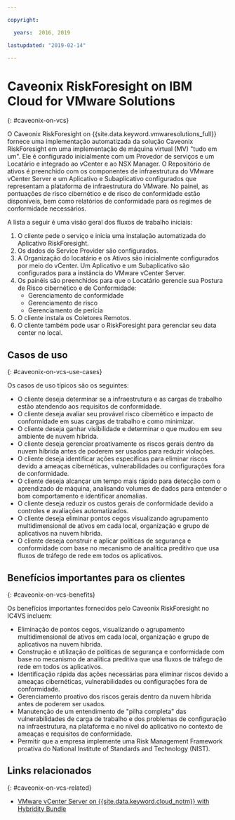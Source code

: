 ```yaml
---

copyright:

  years:  2016, 2019

lastupdated: "2019-02-14"

---
```


# Caveonix RiskForesight on IBM Cloud for VMware Solutions
{: #caveonix-on-vcs}

O Caveonix RiskForesight on {{site.data.keyword.vmwaresolutions_full}} fornece uma implementação automatizada da solução Caveonix RiskForesight em uma implementação de máquina virtual (MV) "tudo em um". Ele é configurado inicialmente com um Provedor de serviços e um Locatário e integrado ao vCenter e ao NSX Manager. O Repositório de ativos é preenchido com os componentes de infraestrutura do VMware vCenter Server e um Aplicativo e Subaplicativo configurados que representam a plataforma de infraestrutura do VMware. No painel, as pontuações de risco cibernético e de risco de conformidade estão disponíveis, bem como relatórios de conformidade para os regimes de conformidade necessários.

A lista a seguir é uma visão geral dos fluxos de trabalho iniciais:
1.	O cliente pede o serviço e inicia uma instalação automatizada do Aplicativo RiskForesight.
2.	Os dados do Service Provider são configurados.
3.	A Organização do locatário e os Ativos são inicialmente configurados por meio do vCenter. Um Aplicativo e um Subaplicativo são configurados para a instância do VMware vCenter Server.
4.	Os painéis são preenchidos para que o Locatário gerencie sua Postura de Risco cibernético e de Conformidade:
    - Gerenciamento de conformidade
    - Gerenciamento de risco
    - Gerenciamento de perícia
5.	O cliente instala os Coletores Remotos.
6.	O cliente também pode usar o RiskForesight para gerenciar seu data center no local.


## Casos de uso
{: #caveonix-on-vcs-use-cases}

Os casos de uso típicos são os seguintes:
- O cliente deseja determinar se a infraestrutura e as cargas de trabalho estão atendendo aos requisitos de conformidade.
-	O cliente deseja avaliar seu provável risco cibernético e impacto de conformidade em suas cargas de trabalho e como minimizar.
-	O cliente deseja ganhar visibilidade e determinar o que mudou em seu ambiente de nuvem híbrida.
-	O cliente deseja gerenciar proativamente os riscos gerais dentro da nuvem híbrida antes de poderem ser usados para reduzir violações.
-	O cliente deseja identificar ações específicas para eliminar riscos devido a ameaças cibernéticas, vulnerabilidades ou configurações fora de conformidade.
-	O cliente deseja alcançar um tempo mais rápido para detecção com o aprendizado de máquina, analisando volumes de dados para entender o bom comportamento e identificar anomalias.
-	O cliente deseja reduzir os custos gerais de conformidade devido a controles e avaliações automatizados.
-	O cliente deseja eliminar pontos cegos visualizando agrupamento multidimensional de ativos em cada local, organização e grupo de aplicativos na nuvem híbrida.
-	O cliente deseja construir e aplicar políticas de segurança e conformidade com base no mecanismo de analítica preditivo que usa fluxos de tráfego de rede em todos os aplicativos.

## Benefícios importantes para os clientes
{: #caveonix-on-vcs-benefits}

Os benefícios importantes fornecidos pelo Caveonix RiskForesight no IC4VS incluem:
-	Eliminação de pontos cegos, visualizando o agrupamento multidimensional de ativos em cada local, organização e grupo de aplicativos na nuvem híbrida.
-	Construção e utilização de políticas de segurança e conformidade com base no mecanismo de analítica preditiva que usa fluxos de tráfego de rede em todos os aplicativos.
-	Identificação rápida das ações necessárias para eliminar riscos devido a ameaças cibernéticas, vulnerabilidades ou configurações fora de conformidade.
-	Gerenciamento proativo dos riscos gerais dentro da nuvem híbrida antes de poderem ser usados.
-	Manutenção de um entendimento de "pilha completa" das vulnerabilidades de carga de trabalho e dos problemas de configuração na infraestrutura, na plataforma e no nível do aplicativo no contexto de ameaças e requisitos de conformidade.
-	Permitir que a empresa implemente uma Risk Management Framework proativa do National Institute of Standards and Technology (NIST).

## Links relacionados
{: #caveonix-on-vcs-related}

*   [VMware vCenter Server on {{site.data.keyword.cloud_notm}} with Hybridity Bundle](/docs/services/vmwaresolutions/archiref/vcs/vcs-hybridity-intro.html)
